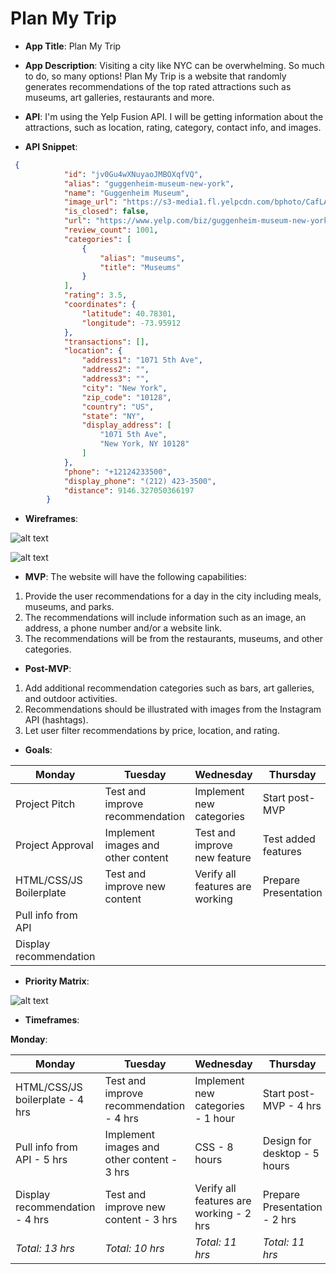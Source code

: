 # Plan My Trip

- **App Title**: Plan My Trip

- **App Description**: Visiting a city like NYC can be overwhelming. So much to do, so many options! Plan My Trip is a website that randomly generates recommendations of the top rated attractions such as museums, art galleries, restaurants and more.

- **API**: I'm using the Yelp Fusion API. I will be getting information about the attractions, such as location, rating, category, contact info, and images.

- **API Snippet**: 
```json
 {
            "id": "jv0Gu4wXNuyaoJMBOXqfVQ",
            "alias": "guggenheim-museum-new-york",
            "name": "Guggenheim Museum",
            "image_url": "https://s3-media1.fl.yelpcdn.com/bphoto/CafLAiRyTmM578KrHEU2kg/o.jpg",
            "is_closed": false,
            "url": "https://www.yelp.com/biz/guggenheim-museum-new-york?adjust_creative=fJF2xokaIgQsmNLuav5etQ&utm_campaign=yelp_api_v3&utm_medium=api_v3_business_search&utm_source=fJF2xokaIgQsmNLuav5etQ",
            "review_count": 1001,
            "categories": [
                {
                    "alias": "museums",
                    "title": "Museums"
                }
            ],
            "rating": 3.5,
            "coordinates": {
                "latitude": 40.78301,
                "longitude": -73.95912
            },
            "transactions": [],
            "location": {
                "address1": "1071 5th Ave",
                "address2": "",
                "address3": "",
                "city": "New York",
                "zip_code": "10128",
                "country": "US",
                "state": "NY",
                "display_address": [
                    "1071 5th Ave",
                    "New York, NY 10128"
                ]
            },
            "phone": "+12124233500",
            "display_phone": "(212) 423-3500",
            "distance": 9146.327050366197
        }
```

- **Wireframes**:  

![alt text](https://i.imgur.com/FqJ2HTn.png "mockup")

![alt text](https://i.imgur.com/ndjUGTY.png "desktopMockup")

- **MVP**: 
The website will have the following capabilities:
1. Provide the user recommendations for a day in the city including meals, museums, and parks.
2. The recommendations will include information such as an image, an address, a phone number and/or a website link. 
3. The recommendations will be from the restaurants, museums, and other categories. 

- **Post-MVP**: 
1. Add additional recommendation categories such as bars, art galleries, and outdoor activities. 
2. Recommendations should be illustrated with images from the Instagram API (hashtags).
3. Let user filter recommendations by price, location, and rating.

- **Goals**: 

| **Monday**              | **Tuesday**                       | **Wednesday**                       | **Thursday**         |
| ------------------------|-----------------------------------| ------------------------------------| ---------------------|
| Project Pitch           | Test and improve recommendation   | Implement new categories            | Start post-MVP       |
| Project Approval        | Implement images and other content| Test and improve new feature        | Test added features  |
| HTML/CSS/JS Boilerplate | Test and improve new content      | Verify all features are working | Prepare Presentation |
| Pull info from API      |                                   |                                     |                      |
| Display recommendation  |                                   |                                     |                      |


- **Priority Matrix**: 

![alt text](https://i.imgur.com/qDMUzjO.png "Graph")

- **Timeframes**: 

**Monday**:

| **Monday**              | **Tuesday**                       | **Wednesday**                       | **Thursday**         |
| ------------------------|-----------------------------------| ------------------------------------| ---------------------|
|HTML/CSS/JS boilerplate - 4 hrs|Test and improve recommendation - 4 hrs|Implement new categories - 1 hour| Start post-MVP - 4 hrs|
|Pull info from API - 5 hrs|Implement images and other content - 3 hrs|CSS - 8 hours|Design for desktop - 5 hours|
|Display recommendation - 4 hrs | Test and improve new content - 3 hrs|Verify all features are working - 2 hrs|Prepare Presentation - 2 hrs |
|*Total: 13 hrs*|*Total: 10 hrs*|*Total: 11 hrs*|*Total:  11 hrs*|
